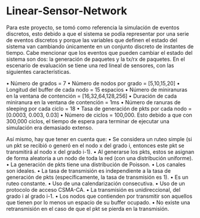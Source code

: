 # Linear-Sensor-Network
Para este proyecto, se tomó como referencia la simulación de eventos discretos, esto debido a que el sistema se podía representar por una serie de eventos discretos y porque las variables que definen el estado del sistema van cambiando únicamente en un conjunto discreto de instantes de tiempo. Cabe mencionar que los eventos que pueden cambiar el estado del sistema son dos: la generación de paquetes y la tx/rx de paquetes. 
En el escenario de evaluación se tiene una red lineal de sensores, con las siguientes características.

•	Número de grados = 7
•	Número de nodos por grado = [5,10,15,20]
•	Longitud del buffer de cada nodo = 15 espacios
•	Número de miniranuras en la ventana de contención = [16,32,64,128,256]
•	Duración de cada miniranura en la ventana de contención = 1ms
•	Número de ranuras de sleeping por cada ciclo = 18
•	Tasa de generación de pkts por cada nodo = [0.0003, 0.003, 0.03]
•	Número de ciclos = 100,000. Esto debido a que con 300,000 ciclos, el tiempo de espera para terminar de ejecutar una simulación era demasiado extenso.

Así mismo, hay que tener en cuenta que:
•	Se considera un ruteo simple (si un pkt se recibió o generó en el nodo x del grado i, entonces este pkt se transmitirá al nodo x del grado i-1).
•	Al generarse los pkts, estos se asignan de forma aleatoria a un nodo de toda la red (con una distribución uniforme). 
•	La generación de pkts tiene una distribución de Poisson.
•	Los canales son ideales.
•	La tasa de transmisión es independiente a la tasa de generación de pkts (específicamente, la tasa de transmisión es 1).
•	Es un ruteo constante.
•	Uso de una calendarización consecutiva.
•	Uso de un protocolo de acceso CSMA-CA.
•	La transmisión es unidireccional, del grado i al grado i-1.
•	Los nodos que contienden por transmitir son aquellos que tienen por lo menos un espacio de su buffer ocupado.
•	No existe una retransmisión en el caso de que el pkt se pierda en la transmisión.  
